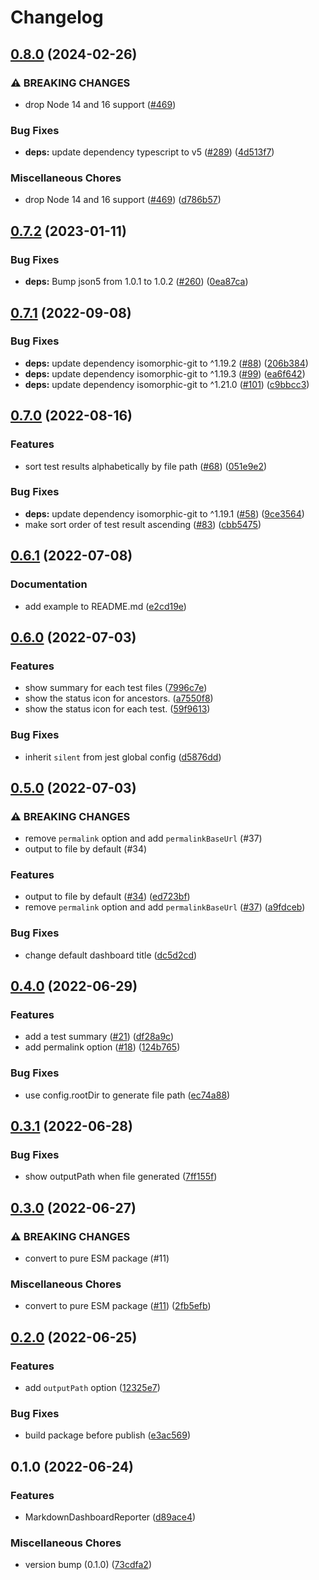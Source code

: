 # Changelog

## [0.8.0](https://github.com/tasshi-me/jest-md-dashboard/compare/jest-md-dashboard-v0.7.2...jest-md-dashboard-v0.8.0) (2024-02-26)


### ⚠ BREAKING CHANGES

* drop Node 14 and 16 support ([#469](https://github.com/tasshi-me/jest-md-dashboard/issues/469))

### Bug Fixes

* **deps:** update dependency typescript to v5 ([#289](https://github.com/tasshi-me/jest-md-dashboard/issues/289)) ([4d513f7](https://github.com/tasshi-me/jest-md-dashboard/commit/4d513f76696d31077c6fc0b33a8718adac7dfc95))


### Miscellaneous Chores

* drop Node 14 and 16 support ([#469](https://github.com/tasshi-me/jest-md-dashboard/issues/469)) ([d786b57](https://github.com/tasshi-me/jest-md-dashboard/commit/d786b572416394771a29b764fa474c4a57a4867f))

## [0.7.2](https://github.com/tasshi-me/jest-md-dashboard/compare/jest-md-dashboard-v0.7.1...jest-md-dashboard-v0.7.2) (2023-01-11)


### Bug Fixes

* **deps:** Bump json5 from 1.0.1 to 1.0.2 ([#260](https://github.com/tasshi-me/jest-md-dashboard/issues/260)) ([0ea87ca](https://github.com/tasshi-me/jest-md-dashboard/commit/0ea87ca0b14d233f18a51c7d613f22e611596019))

## [0.7.1](https://github.com/tasshi-me/jest-md-dashboard/compare/jest-md-dashboard-v0.7.0...jest-md-dashboard-v0.7.1) (2022-09-08)


### Bug Fixes

* **deps:** update dependency isomorphic-git to ^1.19.2 ([#88](https://github.com/tasshi-me/jest-md-dashboard/issues/88)) ([206b384](https://github.com/tasshi-me/jest-md-dashboard/commit/206b384c3a04d1af7e8b81188a129a6e0ec72d1e))
* **deps:** update dependency isomorphic-git to ^1.19.3 ([#99](https://github.com/tasshi-me/jest-md-dashboard/issues/99)) ([ea6f642](https://github.com/tasshi-me/jest-md-dashboard/commit/ea6f6424a77052d2a48cf345becac2c2ecacf7a5))
* **deps:** update dependency isomorphic-git to ^1.21.0 ([#101](https://github.com/tasshi-me/jest-md-dashboard/issues/101)) ([c9bbcc3](https://github.com/tasshi-me/jest-md-dashboard/commit/c9bbcc3181ecc0d0ef1c05d6a77f38bfd01aa2c3))

## [0.7.0](https://github.com/tasshi-me/jest-md-dashboard/compare/jest-md-dashboard-v0.6.1...jest-md-dashboard-v0.7.0) (2022-08-16)


### Features

* sort test results alphabetically by file path ([#68](https://github.com/tasshi-me/jest-md-dashboard/issues/68)) ([051e9e2](https://github.com/tasshi-me/jest-md-dashboard/commit/051e9e2689ffe4cd5009fed3b23a2d09ad88e455))


### Bug Fixes

* **deps:** update dependency isomorphic-git to ^1.19.1 ([#58](https://github.com/tasshi-me/jest-md-dashboard/issues/58)) ([9ce3564](https://github.com/tasshi-me/jest-md-dashboard/commit/9ce35646c5c0e246ee0d26ba97a1b04c0f95aa63))
* make sort order of test result ascending ([#83](https://github.com/tasshi-me/jest-md-dashboard/issues/83)) ([cbb5475](https://github.com/tasshi-me/jest-md-dashboard/commit/cbb547511555aa6fcce6bdf89a68f41e87d773bd))

## [0.6.1](https://github.com/tasshi-me/jest-md-dashboard/compare/jest-md-dashboard-v0.6.0...jest-md-dashboard-v0.6.1) (2022-07-08)


### Documentation

* add example to README.md ([e2cd19e](https://github.com/tasshi-me/jest-md-dashboard/commit/e2cd19e13d89c6b54efe17b5c3e058f02052ce15))

## [0.6.0](https://github.com/tasshi-me/jest-md-dashboard/compare/jest-md-dashboard-v0.5.0...jest-md-dashboard-v0.6.0) (2022-07-03)


### Features

* show summary for each test files ([7996c7e](https://github.com/tasshi-me/jest-md-dashboard/commit/7996c7e2654cc6eb159f1b9bcd96375ab0fe7b64))
* show the status icon for ancestors. ([a7550f8](https://github.com/tasshi-me/jest-md-dashboard/commit/a7550f836c0be1144c2fb710951fd0ca61342d41))
* show the status icon for each test. ([59f9613](https://github.com/tasshi-me/jest-md-dashboard/commit/59f9613a065eefd0f2c9d053f3af5ceed8f7d369))


### Bug Fixes

* inherit `silent` from jest global config ([d5876dd](https://github.com/tasshi-me/jest-md-dashboard/commit/d5876dda08b6ed90d2959e859e98e1e2fc3ef7ab))

## [0.5.0](https://github.com/tasshi-me/jest-md-dashboard/compare/jest-md-dashboard-v0.4.0...jest-md-dashboard-v0.5.0) (2022-07-03)


### ⚠ BREAKING CHANGES

* remove `permalink` option and add `permalinkBaseUrl` (#37)
* output to file by default (#34)

### Features

* output to file by default ([#34](https://github.com/tasshi-me/jest-md-dashboard/issues/34)) ([ed723bf](https://github.com/tasshi-me/jest-md-dashboard/commit/ed723bff813227b43290c2b15f2a6b3160f3054d))
* remove `permalink` option and add `permalinkBaseUrl` ([#37](https://github.com/tasshi-me/jest-md-dashboard/issues/37)) ([a9fdceb](https://github.com/tasshi-me/jest-md-dashboard/commit/a9fdceb40fd76d12287e9c7181bafa6493f64684))


### Bug Fixes

* change default dashboard title ([dc5d2cd](https://github.com/tasshi-me/jest-md-dashboard/commit/dc5d2cd47c0d9a4b30baf1cb37d3ae8c0191f066))

## [0.4.0](https://github.com/tasshi-me/jest-md-dashboard/compare/jest-md-dashboard-v0.3.1...jest-md-dashboard-v0.4.0) (2022-06-29)


### Features

* add a test summary ([#21](https://github.com/tasshi-me/jest-md-dashboard/issues/21)) ([df28a9c](https://github.com/tasshi-me/jest-md-dashboard/commit/df28a9c014a492734e59e57ee79b88a96b1eda9f))
* add permalink option ([#18](https://github.com/tasshi-me/jest-md-dashboard/issues/18)) ([124b765](https://github.com/tasshi-me/jest-md-dashboard/commit/124b7659579f8e205563080f46edf209151dc1cd))


### Bug Fixes

* use config.rootDir to generate file path ([ec74a88](https://github.com/tasshi-me/jest-md-dashboard/commit/ec74a884677ff695365b7c02d6d40af61c698852))

## [0.3.1](https://github.com/tasshi-me/jest-md-dashboard/compare/jest-md-dashboard-v0.3.0...jest-md-dashboard-v0.3.1) (2022-06-28)


### Bug Fixes

* show outputPath when file generated ([7ff155f](https://github.com/tasshi-me/jest-md-dashboard/commit/7ff155fe0a568ea2a1020e17198a76b06ec88f4f))

## [0.3.0](https://github.com/tasshi-me/jest-md-dashboard/compare/jest-md-dashboard-v0.2.0...jest-md-dashboard-v0.3.0) (2022-06-27)


### ⚠ BREAKING CHANGES

* convert to pure ESM package (#11)

### Miscellaneous Chores

* convert to pure ESM package ([#11](https://github.com/tasshi-me/jest-md-dashboard/issues/11)) ([2fb5efb](https://github.com/tasshi-me/jest-md-dashboard/commit/2fb5efb1ee8b1520c5bb11d9d490482c121ddf19))

## [0.2.0](https://github.com/tasshi-me/jest-md-dashboard/compare/jest-md-dashboard-v0.1.0...jest-md-dashboard-v0.2.0) (2022-06-25)


### Features

* add `outputPath` option ([12325e7](https://github.com/tasshi-me/jest-md-dashboard/commit/12325e70868353a543c75d8ea48ee72b26d66935))


### Bug Fixes

* build package before publish ([e3ac569](https://github.com/tasshi-me/jest-md-dashboard/commit/e3ac56990eab6568b4dd2b2673d7c3e39cec06ff))

## 0.1.0 (2022-06-24)


### Features

* MarkdownDashboardReporter ([d89ace4](https://github.com/tasshi-me/jest-md-dashboard/commit/d89ace4e0371e425414d5918730b56ecc8ee8794))


### Miscellaneous Chores

* version bump (0.1.0) ([73cdfa2](https://github.com/tasshi-me/jest-md-dashboard/commit/73cdfa2dc423d692d4188a096b1f01ecf1a2102f))
